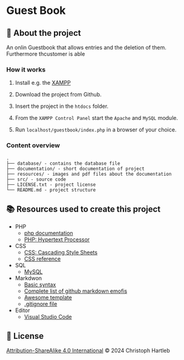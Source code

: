 # Guest Book

## :newspaper: About the project

An onlin Guestbook that allows entries and the deletion of them. Furthermore thcustomer is able

### How it works

1. Install e.g. the [XAMPP](https://www.apachefriends.org/de/index.html)

2. Download the project from Github.

3. Insert the project in the `htdocs` folder.

4. From the `XAMPP Control Panel` start the `Apache` and `MySQL` module.

5. Run `localhost/guestbook/index.php` in a browser of your choice.

### Content overview

    .
    ├── database/ - contains the database file
    ├── documentation/ - short documentation of project
    ├── resources/ - images and pdf files about the documentation
    ├── src/ - source code
    ├── LICENSE.txt - project license
    └── README.md - project structure

## :books: Resources used to create this project

* PHP
  * [php documentation](https://www.php.net/docs.php)
  * [PHP: Hypertext Processor](https://devdocs.io/php/)
* CSS
  * [CSS: Cascading Style Sheets](https://developer.mozilla.org/en-US/docs/Web/CSS?retiredLocale=de)
  * [CSS reference](https://devdocs.io/css/)
* SQL
  * [MySQL](https://dev.mysql.com/doc/)
* Markdwon
  * [Basic syntax](https://www.markdownguide.org/basic-syntax/)
  * [Complete list of github markdown emofis](https://dev.to/nikolab/complete-list-of-github-markdown-emoji-markup-5aia)
  * [Awesome template](http://github.com/Human-Activity-Recognition/blob/main/README.md)
  * [.gitignore file](https://git-scm.com/docs/gitignore)
* Editor
  * [Visual Studio Code](https://code.visualstudio.com/)

## :bookmark: License

[Attribution-ShareAlike 4.0 International](https://choosealicense.com/licenses/cc-by-sa-4.0/) :copyright: 2024 Christoph Hartleb
